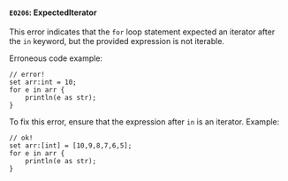 #### `E0206`: ExpectedIterator

This error indicates that the `for` loop statement expected an iterator after the `in` keyword, but the provided expression is not iterable.

Erroneous code example:
```
// error!
set arr:int = 10;
for e in arr {
    println(e as str);
}
```

To fix this error, ensure that the expression after `in` is an iterator. Example:

```
// ok!
set arr:[int] = [10,9,8,7,6,5];
for e in arr {
    println(e as str);
}

```
